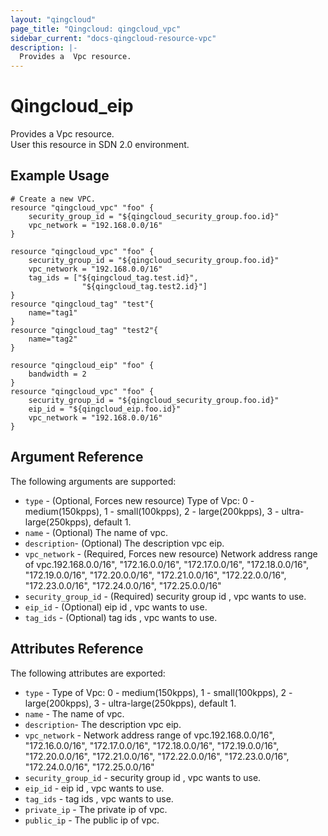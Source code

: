 ```yaml
---
layout: "qingcloud"
page_title: "Qingcloud: qingcloud_vpc"
sidebar_current: "docs-qingcloud-resource-vpc"
description: |-
  Provides a  Vpc resource.
---
```


# Qingcloud\_eip

Provides a  Vpc resource.  
User this resource in SDN 2.0 environment.

## Example Usage

```
# Create a new VPC.
resource "qingcloud_vpc" "foo" {
	security_group_id = "${qingcloud_security_group.foo.id}"
	vpc_network = "192.168.0.0/16"
}
```
```Create a new VPC with tags.
resource "qingcloud_vpc" "foo" {
	security_group_id = "${qingcloud_security_group.foo.id}"
	vpc_network = "192.168.0.0/16"
	tag_ids = ["${qingcloud_tag.test.id}",
				"${qingcloud_tag.test2.id}"]
}
resource "qingcloud_tag" "test"{
	name="tag1"
}
resource "qingcloud_tag" "test2"{
	name="tag2"
}
```
```Create a new VPC with eip.
resource "qingcloud_eip" "foo" {
    bandwidth = 2
}
resource "qingcloud_vpc" "foo" {
	security_group_id = "${qingcloud_security_group.foo.id}"
	eip_id = "${qingcloud_eip.foo.id}"
	vpc_network = "192.168.0.0/16"
}
```
## Argument Reference

The following arguments are supported:

* `type` - (Optional, Forces new resource) Type of Vpc: 0 - medium(150kpps), 1 - small(100kpps), 2 - large(200kpps), 3 - ultra-large(250kpps), default 1.
* `name` - (Optional) The name of vpc.
* `description`- (Optional) The description vpc eip.
* `vpc_network` - (Required, Forces new resource) Network address range of vpc.192.168.0.0/16", "172.16.0.0/16", "172.17.0.0/16",
                                                                               					"172.18.0.0/16", "172.19.0.0/16", "172.20.0.0/16", "172.21.0.0/16", "172.22.0.0/16",
                                                                               					"172.23.0.0/16", "172.24.0.0/16", "172.25.0.0/16"
* `security_group_id` - (Required) security group id , vpc wants to use.   
* `eip_id` - (Optional) eip id , vpc wants to use.                                                         
* `tag_ids` - (Optional) tag ids , vpc wants to use.
## Attributes Reference

The following attributes are exported:

* `type` - Type of Vpc: 0 - medium(150kpps), 1 - small(100kpps), 2 - large(200kpps), 3 - ultra-large(250kpps), default 1.
* `name` - The name of vpc.
* `description`- The description vpc eip.
* `vpc_network` - Network address range of vpc.192.168.0.0/16", "172.16.0.0/16", "172.17.0.0/16",
                                                                               					"172.18.0.0/16", "172.19.0.0/16", "172.20.0.0/16", "172.21.0.0/16", "172.22.0.0/16",
                                                                               					"172.23.0.0/16", "172.24.0.0/16", "172.25.0.0/16"
* `security_group_id` - security group id , vpc wants to use.
* `eip_id` - eip id , vpc wants to use.                                                         
* `tag_ids` - tag ids , vpc wants to use.
* `private_ip` - The private ip of vpc.
* `public_ip` - The public ip of vpc.
